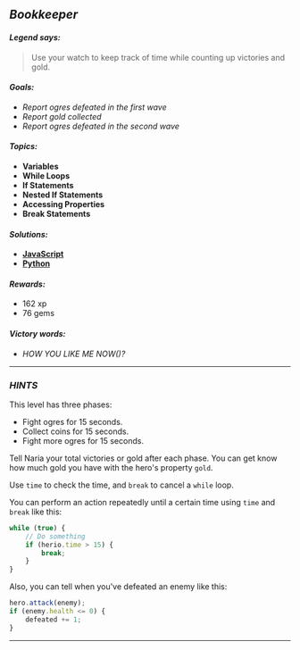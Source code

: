 ## _Bookkeeper_

#### _Legend says:_
> Use your watch to keep track of time while counting up victories and gold.

#### _Goals:_
+ _Report ogres defeated in the first wave_
+ _Report gold collected_
+ _Report ogres defeated in the second wave_

#### _Topics:_
+ **Variables**
+ **While Loops**
+ **If Statements**
+ **Nested If Statements**
+ **Accessing Properties**
+ **Break Statements**

#### _Solutions:_
+ **[JavaScript](bookkeeper.js)**
+ **[Python](bookkeeper.py)**

#### _Rewards:_
+ 162 xp
+ 76 gems

#### _Victory words:_
+ _HOW YOU LIKE ME NOW()?_

___

### _HINTS_

This level has three phases:
+ Fight ogres for 15 seconds.
+ Collect coins for 15 seconds.
+ Fight more ogres for 15 seconds.

Tell Naria your total victories or gold after each phase. You can get know how much gold you have with the hero's property `gold`.

Use `time` to check the time, and `break` to cancel a `while` loop.

You can perform an action repeatedly until a certain time using `time` and `break` like this:

```javascript
while (true) {
    // Do something
    if (herio.time > 15) {
        break;
    }
}
```

Also, you can tell when you've defeated an enemy like this:

```javascript
hero.attack(enemy);
if (enemy.health <= 0) {
    defeated += 1;
}
```

___
